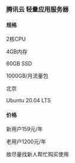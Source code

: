 ### 腾讯云 轻量应用服务器

#### 规格

2核CPU

4GB内存

60GB SSD

1000GB/月流量包

北京

Ubuntu 20.04 LTS

#### 价格

新用户159元/年

老用户1200元/年

故尽量找新人帮忙购买使用